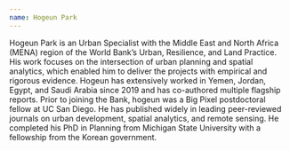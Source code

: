 ```yaml
---
name: Hogeun Park
---
```

Hogeun Park is an Urban Specialist with the Middle East and North Africa (MENA) region of the World Bank’s Urban, Resilience, and Land Practice. His work focuses on the intersection of urban planning and spatial analytics, which enabled him to deliver the projects with empirical and rigorous evidence. Hogeun has extensively worked in Yemen, Jordan, Egypt, and Saudi Arabia since 2019 and has co-authored multiple flagship reports. Prior to joining the Bank, hogeun was a Big Pixel postdoctoral fellow at UC San Diego. He has published widely in leading peer-reviewed journals on urban development, spatial analytics, and remote sensing. He completed his PhD in Planning from Michigan State University with a fellowship from the Korean government. 